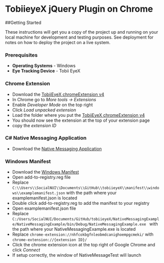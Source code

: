 # TobiieyeX jQuery Plugin on Chrome


##Getting Started

These instructions will get you a copy of the project up and running on your local machine for development and testing purposes. See deployment for notes on how to deploy the project on a live system.

### Prerequisites

* **Operating Systems** - Windows
* **Eye Tracking Device** - Tobii EyeX 


### Chrome Extension

* Download the [TobiiEyeX chromeExtension v4](chrome-extension)
* In Chrome go to _More tools -> Extensions_
* Enable _Developer Mode_ on the top right
* Click _Load unpacked extension_
* Load the folder where you put the [TobiiEyeX chromeExtension v4](chrome-extension)
* You should now see the extension at the top of your extension page
* copy the _extension ID_

### C# Native Messaging Application 

* Download the [Native Messaging Application](NativeMessagingExample)

### Windows Manifest

* Download the [Windows Manifest ](manifest/windows)
* Open add-to-registry.reg file  
* Replace `C:\\Users\\SocialNUI\\Documents\\GitHub\\tobiieyeX\\manifest\\windows\\examplemanifest.json` with the path where your examplemanifest.json is located
* Double click add-to-registry.reg to add the manifest to your registry
* Open examplemanifest.json file 
* Replace `C:/Users/SocialNUI/Documents/GitHub/tobiieyeX/NativeMessagingExample/NativeMessagingExample/bin/Debug/NativeMessagingExample.exe ` with the path where your NativeMessagingExample.exe  is located 
* Replace `chrome-extension://nhfcokbgfnleobmdcanighoempgcmeki/` with `chrome-extension://{extension ID}/`
* Click the chrome extension icon at the top right of Google Chrome and click _Connect_
* If setup correctly, the window of NativeMessageTest will launch

